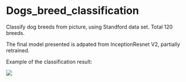 # Dogs_breed_classification

Classify dog breeds from picture, using Standford data set. Total 120 breeds.

The final model presented is adpated from InceptionResnet V2, partially retrained.

Example of the classification result:

<img src="dog/ result.png">
